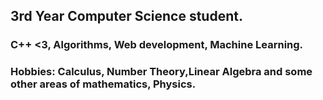 ## 3rd Year Computer Science student.

### C++ <3, Algorithms, Web development, Machine Learning.
### Hobbies: Calculus, Number Theory,Linear Algebra and some other areas of mathematics, Physics.
#### 

<!--
**Revolyssup/Revolyssup** is a ✨ _special_ ✨ repository because its `README.md` (this file) appears on your GitHub profile.

Here are some ideas to get you started:

- 🔭 I’m currently working on ...
- 🌱 I’m currently learning ...
- 👯 I’m looking to collaborate on ...
- 🤔 I’m looking for help with ...
- 💬 Ask me about ...
- 📫 How to reach me: ...
- 😄 Pronouns: ...
-  ...
-->
